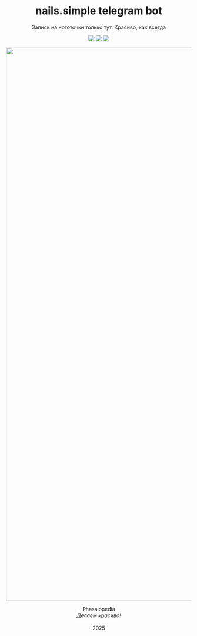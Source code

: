 <h1 align="center">nails.simple telegram bot </h1>
<p align="center">
Запись на ноготочки только тут. Красиво, как всегда
</p><p align="center">
<img src="https://img.shields.io/badge/made%20by-CSSSensei-FF00FF" >
<img src="https://img.shields.io/badge/Phasalopedia-FF69B4">
<img src="https://img.shields.io/badge/version-v1.0.1-C71585">
</p>

<p align="center">
  <img src="https://yan-toples.ru/Phasalo/phasalopedia_logo_negative.png" width="1500" alt="Phasalo">
</p>

<p align="center">
Phasalopedia<br>
<i>Делаем красиво!</i><br><br>
2025
</p>

